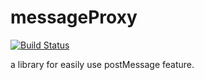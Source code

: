 messageProxy
============
[![Build Status](https://api.travis-ci.org/TossShinHwa/messageProxy.png)](https://api.travis-ci.org/TossShinHwa/messageProxy)

a library for easily use postMessage feature.
